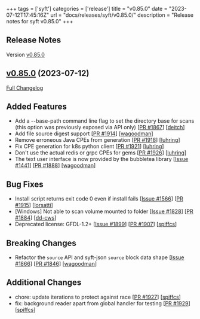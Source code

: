 +++
tags = ['syft']
categories = ['release']
title = "v0.85.0"
date = "2023-07-12T17:45:16Z"
url = "docs/releases/syft/v0.85.0/"
description = "Release notes for syft v0.85.0"
+++

## Release Notes

Version [v0.85.0](https://github.com/anchore/syft/releases/tag/v0.85.0)

## [v0.85.0](https://github.com/anchore/syft/tree/v0.85.0) (2023-07-12)

[Full Changelog](https://github.com/anchore/syft/compare/v0.84.1...v0.85.0)

## Added Features

- Add a --base-path command line flag to set the directory base for scans (this option was previously exposed via API only) [[PR #1867](https://github.com/anchore/syft/pull/1867)] [[deitch](https://github.com/deitch)]
- Add file source digest support [[PR #1914](https://github.com/anchore/syft/pull/1914)] [[wagoodman](https://github.com/wagoodman)]
- Remove erroneous Java CPEs from generation [[PR #1918](https://github.com/anchore/syft/pull/1918)] [[luhring](https://github.com/luhring)]
- Fix CPE generation for k8s python client [[PR #1921](https://github.com/anchore/syft/pull/1921)] [[luhring](https://github.com/luhring)]
- Don't use the actual redis or grpc CPEs for gems [[PR #1926](https://github.com/anchore/syft/pull/1926)] [[luhring](https://github.com/luhring)]
- The text user interface is now provided by the bubbletea library [[Issue #1441](https://github.com/anchore/syft/issues/1441)] [[PR #1888](https://github.com/anchore/syft/pull/1888)] [[wagoodman](https://github.com/wagoodman)]

## Bug Fixes

- Install script returns exit code 0 even if install fails [[Issue #1566](https://github.com/anchore/syft/issues/1566)] [[PR #1915](https://github.com/anchore/syft/pull/1915)] [[lorsatti](https://github.com/lorsatti)]
- [Windows] Not able to scan volume mounted to folder [[Issue #1828](https://github.com/anchore/syft/issues/1828)] [[PR #1884](https://github.com/anchore/syft/pull/1884)] [[dd-cws](https://github.com/dd-cws)]
- Deprecated license: GFDL-1.2+ [[Issue #1899](https://github.com/anchore/syft/issues/1899)] [[PR #1907](https://github.com/anchore/syft/pull/1907)] [[spiffcs](https://github.com/spiffcs)]

## Breaking Changes

- Refactor the `source` API and syft-json `source` block data shape [[Issue #1866](https://github.com/anchore/syft/issues/1866)] [[PR #1846](https://github.com/anchore/syft/pull/1846)] [[wagoodman](https://github.com/wagoodman)]

## Additional Changes

- chore: update iterations to protect against race [[PR #1927](https://github.com/anchore/syft/pull/1927)] [[spiffcs](https://github.com/spiffcs)]
- fix: background reader apart from global handler for testing [[PR #1929](https://github.com/anchore/syft/pull/1929)] [[spiffcs](https://github.com/spiffcs)]
